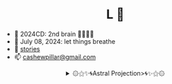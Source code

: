 <h1 align="center">L 👻</h1>

- 🔭 2024CD: 2nd brain 🧎🧠🧎‍♂️  
- 📄 July 08, 2024: let things breathe
- 🌱 [stories](https://letterboxd.com/cashewpillar/) 
- 📫 cashewpillar@gmail.com 

<details>
    <summary align="center"> ۞⚝✨🌀Astral Projection>🌀✨⚝۞ </summary><br>
    <div>
        Phoenix, Ruby on Rails, Svelte Kit<br>
    </div>
</details>
